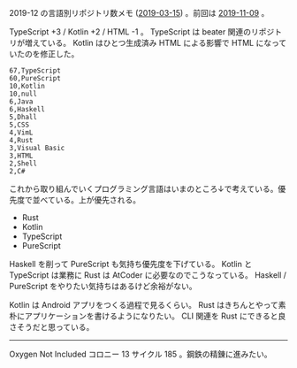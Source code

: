 2019-12 の言語別リポジトリ数メモ ([2019-03-15][]) 。前回は [2019-11-09][] 。

TypeScript +3 / Kotlin +2 / HTML -1 。 TypeScript は beater 関連のリポジトリが増えている。 Kotlin はひとつ生成済み HTML による影響で HTML になっていたのを修正した。

```
67,TypeScript
60,PureScript
10,Kotlin
10,null
6,Java
6,Haskell
5,Dhall
5,CSS
4,VimL
4,Rust
3,Visual Basic
3,HTML
2,Shell
2,C#
```

これから取り組んでいくプログラミング言語はいまのところ↓で考えている。優先度で並べている。上が優先される。

- Rust
- Kotlin
- TypeScript
- PureScript

Haskell を削って PureScript も気持ち優先度を下げている。 Kotlin と TypeScript は業務に Rust は AtCoder に必要なのでこうなっている。 Haskell / PureScript をやりたい気持ちはあるけど余裕がない。

Kotlin は Android アプリをつくる過程で見るくらい。 Rust はきちんとやって素朴にアプリケーションを書けるようになりたい。 CLI 関連を Rust にできると良さそうだと思っている。

---

Oxygen Not Included コロニー 13 サイクル 185 。鋼鉄の精錬に進みたい。

[2019-03-15]: https://blog.bouzuya.net/2019/03/15/
[2019-11-09]: https://blog.bouzuya.net/2019/11/09/
